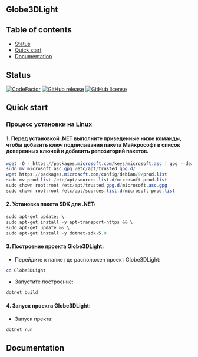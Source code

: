 ## Globe3DLight
 
 
## Table of contents 

- [Status](#status)
- [Quick start](#quick-start)
- [Documentation](#documentation)
 

## Status

[![CodeFactor](https://www.codefactor.io/repository/github/alexeyvyduykin/globe3dlight/badge/main)](https://www.codefactor.io/repository/github/alexeyvyduykin/globe3dlight/overview/main)
[![GitHub release](https://img.shields.io/github/release/alexeyvyduykin/globe3dlight.svg?style=social)](https://GitHub.com/alexeyvyduykin/globe3dlight/releases/)
[![GitHub license](https://img.shields.io/github/license/alexeyvyduykin/globe3dlight.svg?style=social)](https://github.com/alexeyvyduykin/globe3dlight/LICENSE)

## Quick start

### Процесс установки на Linux

#### 1. Перед установкой .NET выполните приведенные ниже команды, чтобы добавить ключ подписывания пакета Майкрософт в список доверенных ключей и добавить репозиторий пакетов.

```powershell
wget -O - https://packages.microsoft.com/keys/microsoft.asc | gpg --dearmor > microsoft.asc.gpg
sudo mv microsoft.asc.gpg /etc/apt/trusted.gpg.d/
wget https://packages.microsoft.com/config/debian/9/prod.list
sudo mv prod.list /etc/apt/sources.list.d/microsoft-prod.list
sudo chown root:root /etc/apt/trusted.gpg.d/microsoft.asc.gpg
sudo chown root:root /etc/apt/sources.list.d/microsoft-prod.list
```

#### 2. Установка пакета SDK для .NET:

```powershell
sudo apt-get update; \
sudo apt-get install -y apt-transport-https && \
sudo apt-get update && \
sudo apt-get install -y dotnet-sdk-5.0
```

#### 3. Построение проекта Globe3DLight:

* Перейдите к папке где расположен проект Globe3DLight:

```powershell
cd Globe3DLight
```

* Запустите построение:

```powershell
dotnet build
```

#### 4. Запуск проекта Globe3DLight:

* Запуск пректа:

```powershell
dotnet run
```


## Documentation

